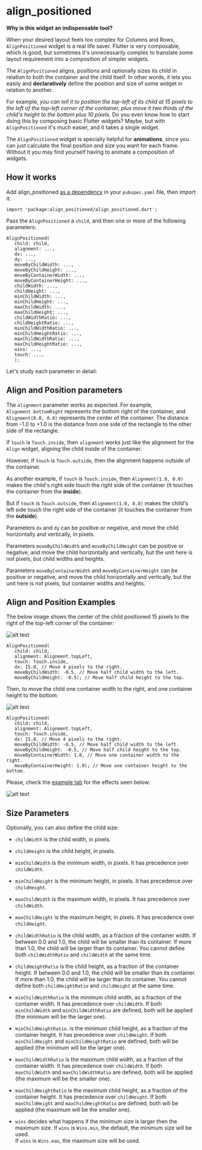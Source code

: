 # align_positioned

**Why is this widget an indispensable tool?** 

When your desired layout feels too complex for Columns and Rows, `AlignPositioned` widget is a real life saver.
Flutter is very composable, which is good, but sometimes it's unnecessarily complex to translate some layout 
requirement into a composition of simpler widgets. 

The `AlignPositioned` aligns, positions and optionally sizes its child 
in relation to both the container and the child itself.
In other words, it lets you easily and **declaratively** 
define the position and size of some widget in relation to another. 

For example, *you can tell it to position the top-left of its child at 15 pixels
to the left of the top-left corner of the container, 
plus move it two thirds of the child's height to the bottom plus 10 pixels.*
Do you even know how to start doing this by composing basic Flutter widgets?
Maybe, but with `AlignPositioned` it's much easier, and it takes a single widget.

The `AlignPositioned` widget is specially helpful for **animations**, 
since you can just calculate the final position and size you want for each frame. 
Without it you may find yourself having to animate a composition of widgets.

## How it works 

Add align_positioned [as a dependency](https://pub.dartlang.org/packages/align_positioned#-installing-tab-) 
in your `pubspec.yaml` file,
then import it:

    import 'package:align_positioned/align_positioned.dart';

Pass the `AlignPositioned` a `child`, and then one or more of the following parameters:
 
    AlignPositioned(
       child: child,           
       alignment: ...,
       dx: ...,
       dy: ...,
       moveByChildWidth: ...,
       moveByChildHeight: ...,
       moveByContainerWidth: ...,
       moveByContainerHeight: ...,
       childWidth: ...,
       childHeight: ...,
       minChildWidth: ...,
       minChildHeight: ...,
       maxChildWidth: ...,
       maxChildHeight: ...,
       childWidthRatio: ...,
       childHeightRatio: ...,
       minChildWidthRatio: ...,
       minChildHeightRatio: ...,
       maxChildWidthRatio: ...,
       maxChildHeightRatio: ...,
       wins: ...,
       touch: ...,       
       ); 
   
Let's study each parameter in detail:
        
## Align and Position parameters

The `alignment` parameter works as expected. For example, 
`Alignment.bottomRight` represents the bottom right of the container, 
and `Alignment(0.0, 0.0)` represents the center of the container. 
The distance from -1.0 to +1.0 is the distance from one side of the rectangle 
to the other side of the rectangle. 

If `touch` is `Touch.inside`, then `alignment` works just like the alignment 
for the `Align` widget, aligning the child inside of the container. 

However, if `touch` is `Touch.outside`, then the alignment happens outside of 
the container. 

As another example, if `touch` is `Touch.inside`, then `Alignment(1.0, 0.0)` makes the child's
right side touch the right side of the container (it touches the container from the **inside**). 

But if `touch` is `Touch.outside`, then `Alignment(1.0, 0.0)` makes the child's 
left side touch the right side of the container (it touches the container from the **outside**).

Parameters `dx` and `dy` can be positive or negative, and move the child horizontally and 
vertically, in pixels.

Parameters `moveByChildWidth` and `moveByChildHeight` can be positive or negative, and move the child 
horizontally and vertically, but the unit here is not pixels, but child widths and heights. 

Parameters `moveByContainerWidth` and `moveByContainerHeight` can be positive or negative, and move the child 
horizontally and vertically, but the unit here is not pixels, but container widths and heights.

## Align and Position Examples

The below image shows the center of the child positioned 15 pixels to the right 
of the top-left corner of the container: 

![alt text](./example/alignPos1.png)
  
    AlignPositioned(
       child: child,        
       alignment: Alignment.topLeft,
       touch: Touch.inside,
       dx: 15.0, // Move 4 pixels to the right. 
       moveByChildWidth: -0.5, // Move half child width to the left.  
       moveByChildHeight: -0.5); // Move half child height to the top.
       
Then, to move the child one container width to the right, and one container height to the bottom: 

![alt text](./example/alignPos2.png)
  
    AlignPositioned(
       child: child,        
       alignment: Alignment.topLeft,
       touch: Touch.inside,
       dx: 15.0, // Move 4 pixels to the right. 
       moveByChildWidth: -0.5, // Move half child width to the left.  
       moveByChildHeight: -0.5, // Move half child height to the top.
       moveByContainerWidth: 1.0, // Move one container width to the right.
       moveByContainerHeight: 1.0); // Move one container height to the bottom.               

Please, check the [example tab](https://pub.dartlang.org/packages/align_positioned#-example-tab-)
for the effects seen below:

![alt text](./example/alignPos3.png)

## Size Parameters

Optionally, you can also define the child size:

- `childWidth` is the child width, in pixels.

- `childHeight` is the child height, in pixels.

- `minChildWidth` is the minimum width, in pixels. It has precedence over `childWidth`.  

- `minChildHeight` is the minimum height, in pixels. It has precedence over `childHeight`.

- `maxChildWidth` is the maximum width, in pixels. It has precedence over `childWidth`.

- `maxChildHeight` is the maximum height, in pixels. It has precedence over `childHeight`.

- `childWidthRatio` is the child width, as a fraction of the container width.
   If between 0.0 and 1.0, the child will be smaller than its container.
   If more than 1.0, the child will be larger than its container. 
   You cannot define both `childWidthRatio` and `childWidth` at the same time.

- `childHeightRatio` is the child height, as a fraction of the container height.
   If between 0.0 and 1.0, the child will be smaller than its container.
   If more than 1.0, the child will be larger than its container. 
   You cannot define both `childHeightRatio` and `childHeight` at the same time.

- `minChildWidthRatio` is the minimum child width, as a fraction of the container width. 
   It has precedence over `childWidth`. If both `minChildWidth` and `minChildWidthRatio` 
   are defined, both will be applied (the minimum will be the larger one). 

- `minChildHeightRatio`. is the minimum child height, as a fraction of the container height. 
   It has precedence over `childHeight`. If both `minChildHeight` and `minChildHeightRatio` 
   are defined, both will be applied (the minimum will be the larger one).

- `maxChildWidthRatio` is the maximum child width, as a fraction of the container width. 
   It has precedence over `childWidth`. If both `maxChildWidth` and `maxChildWidthRatio` 
   are defined, both will be applied (the maximum will be the smaller one). 

- `maxChildHeightRatio` is the maximum child height, as a fraction of the container height. 
   It has precedence over `childHeight`. If both `maxChildHeight` and `maxChildHeightRatio` 
   are defined, both will be applied (the maximum will be the smaller one).

- `wins` decides what happens if the minimum size is larger then the maximum size.
   If `wins` is `Wins.min`, the default, the minimum size will be used.  
   If `wins` is `Wins.max`, the maximum size will be used.




